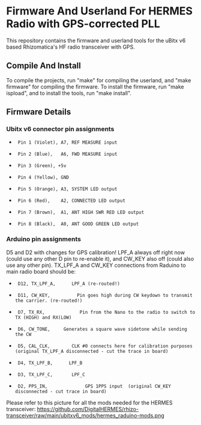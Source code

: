 # Firmware And Userland For HERMES Radio with GPS-corrected PLL

This repository contains the firmware and userland tools for the uBitx v6
based Rhizomatica's HF radio transceiver with GPS.

## Compile And Install

To compile the projects, run "make" for compiling the userland, and "make
firmware" for compiling the firmware. To install the firmware, run "make
ispload", and to install the tools, run "make install".

## Firmware Details

### Ubitx v6 connector pin assignments

*      Pin 1 (Violet), A7, REF MEASURE input
*      Pin 2 (Blue),   A6, FWD MEASURE input
*      Pin 3 (Green), +5v
*      Pin 4 (Yellow), GND
*      Pin 5 (Orange), A3, SYSTEM LED output
*      Pin 6 (Red),    A2, CONNECTED LED output
*      Pin 7 (Brown),  A1, ANT HIGH SWR RED LED output
*      Pin 8 (Black),  A0, ANT GOOD GREEN LED output

### Arduino pin assignments

D5 and D2 with changes for GPS calibration! LPF_A always off right now
(could use any other D pin to re-enable it), and CW_KEY also off (could also
use any other pin). TX_LPF_A and CW_KEY connections from Raduino to main
radio board should be:

*      D12, TX_LPF_A,      LPF_A (re-routed!)
*      D11, CW_KEY,          Pin goes high during CW keydown to transmit the carrier. (re-routed!)
*      D7, TX_RX,             Pin from the Nano to the radio to switch to TX (HIGH) and RX(LOW)
*      D6, CW_TONE,     Generates a square wave sidetone while sending the CW
*      D5, CAL_CLK,        CLK #0 connects here for calibration purposes (original TX_LPF_A disconnected - cut the trace in board)
*      D4, TX_LPF_B,      LPF_B
*      D3, TX_LPF_C,       LPF_C
*      D2, PPS_IN,              GPS 1PPS input  (original CW_KEY  disconnected - cut trace in board)

Please refer to this picture for all the mods needed for the HERMES
transceiver: https://github.com/DigitalHERMES/rhizo-transceiver/raw/main/ubitxv6_mods/hermes_raduino-mods.png
